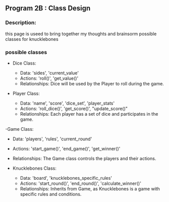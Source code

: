 ## Program 2B : Class Design

### Description: 

this page is useed to bring together my thoughts and brainsorm possible classes for  knucklebones 

### possible classes

- Dice Class:
  - Data: 'sides', 'current_value'
  - Actions: 'roll()', 'get_value()'
  - Relationships: Dice will be used by the Player to roll during the game.
    
- Player Class:
  - Data: 'name', 'score', 'dice_set', 'player_stats'
  - Actions: 'roll_dice()', 'get_score()', "update_score()"
  - Relationships: Each player has a set of dice and participates in the game.

-Game Class:
  - Data: 'players', 'rules', 'current_round'
  - Actions: 'start_game()', 'end_game()', 'get_winner()'
  - Relationships: The Game class controls the players and their actions.

- Knucklebones Class:
  - Data: 'board', 'knucklebones_specific_rules'
  - Actions: 'start_round()', 'end_round()', 'calculate_winner()'
  - Relationships: Inherits from Game, as Knucklebones is a game with specific rules and conditions.
